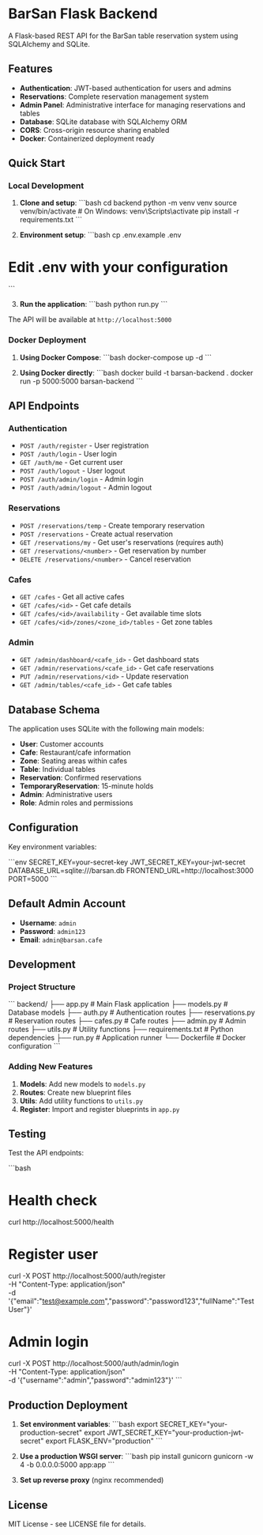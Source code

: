 # BarSan Flask Backend

A Flask-based REST API for the BarSan table reservation system using SQLAlchemy and SQLite.

## Features

- **Authentication**: JWT-based authentication for users and admins
- **Reservations**: Complete reservation management system
- **Admin Panel**: Administrative interface for managing reservations and tables
- **Database**: SQLite database with SQLAlchemy ORM
- **CORS**: Cross-origin resource sharing enabled
- **Docker**: Containerized deployment ready

## Quick Start

### Local Development

1. **Clone and setup**:
\`\`\`bash
cd backend
python -m venv venv
source venv/bin/activate  # On Windows: venv\Scripts\activate
pip install -r requirements.txt
\`\`\`

2. **Environment setup**:
\`\`\`bash
cp .env.example .env
# Edit .env with your configuration
\`\`\`

3. **Run the application**:
\`\`\`bash
python run.py
\`\`\`

The API will be available at `http://localhost:5000`

### Docker Deployment

1. **Using Docker Compose**:
\`\`\`bash
docker-compose up -d
\`\`\`

2. **Using Docker directly**:
\`\`\`bash
docker build -t barsan-backend .
docker run -p 5000:5000 barsan-backend
\`\`\`

## API Endpoints

### Authentication
- `POST /auth/register` - User registration
- `POST /auth/login` - User login
- `GET /auth/me` - Get current user
- `POST /auth/logout` - User logout
- `POST /auth/admin/login` - Admin login
- `POST /auth/admin/logout` - Admin logout

### Reservations
- `POST /reservations/temp` - Create temporary reservation
- `POST /reservations` - Create actual reservation
- `GET /reservations/my` - Get user's reservations (requires auth)
- `GET /reservations/<number>` - Get reservation by number
- `DELETE /reservations/<number>` - Cancel reservation

### Cafes
- `GET /cafes` - Get all active cafes
- `GET /cafes/<id>` - Get cafe details
- `GET /cafes/<id>/availability` - Get available time slots
- `GET /cafes/<id>/zones/<zone_id>/tables` - Get zone tables

### Admin
- `GET /admin/dashboard/<cafe_id>` - Get dashboard stats
- `GET /admin/reservations/<cafe_id>` - Get cafe reservations
- `PUT /admin/reservations/<id>` - Update reservation
- `GET /admin/tables/<cafe_id>` - Get cafe tables

## Database Schema

The application uses SQLite with the following main models:

- **User**: Customer accounts
- **Cafe**: Restaurant/cafe information
- **Zone**: Seating areas within cafes
- **Table**: Individual tables
- **Reservation**: Confirmed reservations
- **TemporaryReservation**: 15-minute holds
- **Admin**: Administrative users
- **Role**: Admin roles and permissions

## Configuration

Key environment variables:

\`\`\`env
SECRET_KEY=your-secret-key
JWT_SECRET_KEY=your-jwt-secret
DATABASE_URL=sqlite:///barsan.db
FRONTEND_URL=http://localhost:3000
PORT=5000
\`\`\`

## Default Admin Account

- **Username**: `admin`
- **Password**: `admin123`
- **Email**: `admin@barsan.cafe`

## Development

### Project Structure
\`\`\`
backend/
├── app.py              # Main Flask application
├── models.py           # Database models
├── auth.py             # Authentication routes
├── reservations.py     # Reservation routes
├── cafes.py           # Cafe routes
├── admin.py           # Admin routes
├── utils.py           # Utility functions
├── requirements.txt   # Python dependencies
├── run.py            # Application runner
└── Dockerfile        # Docker configuration
\`\`\`

### Adding New Features

1. **Models**: Add new models to `models.py`
2. **Routes**: Create new blueprint files
3. **Utils**: Add utility functions to `utils.py`
4. **Register**: Import and register blueprints in `app.py`

## Testing

Test the API endpoints:

\`\`\`bash
# Health check
curl http://localhost:5000/health

# Register user
curl -X POST http://localhost:5000/auth/register \
  -H "Content-Type: application/json" \
  -d '{"email":"test@example.com","password":"password123","fullName":"Test User"}'

# Admin login
curl -X POST http://localhost:5000/auth/admin/login \
  -H "Content-Type: application/json" \
  -d '{"username":"admin","password":"admin123"}'
\`\`\`

## Production Deployment

1. **Set environment variables**:
\`\`\`bash
export SECRET_KEY="your-production-secret"
export JWT_SECRET_KEY="your-production-jwt-secret"
export FLASK_ENV="production"
\`\`\`

2. **Use a production WSGI server**:
\`\`\`bash
pip install gunicorn
gunicorn -w 4 -b 0.0.0.0:5000 app:app
\`\`\`

3. **Set up reverse proxy** (nginx recommended)

## License

MIT License - see LICENSE file for details.
